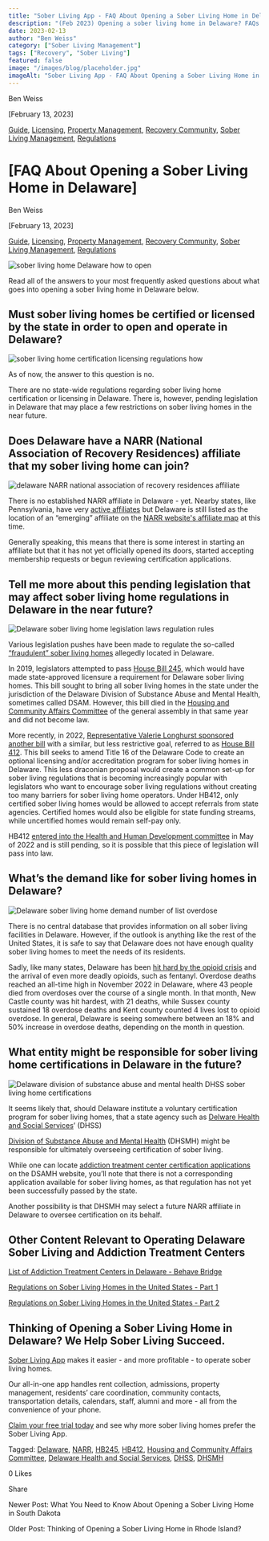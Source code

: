 ```yaml
---
title: "Sober Living App - FAQ About Opening a Sober Living Home in Delaware"
description: "(Feb 2023) Opening a sober living home in Delaware? FAQs on regulations, NARR status, HB 412 & high demand for recovery housing. Key insights."
date: 2023-02-13
author: "Ben Weiss"
category: ["Sober Living Management"]
tags: ["Recovery", "Sober Living"]
featured: false
image: "/images/blog/placeholder.jpg"
imageAlt: "Sober Living App - FAQ About Opening a Sober Living Home in Delaware"
---
```


Ben Weiss

[February 13, 2023]

[Guide](/sober-living-app-blog/category/Guide), [Licensing](/sober-living-app-blog/category/Licensing), [Property Management](/sober-living-app-blog/category/Property+Management), [Recovery Community](/sober-living-app-blog/category/Recovery+Community), [Sober Living Management](/sober-living-app-blog/category/Sober+Living+Management), [Regulations](/sober-living-app-blog/category/Regulations)

#  [FAQ About Opening a Sober Living Home in Delaware]

Ben Weiss

[February 13, 2023]

[Guide](/sober-living-app-blog/category/Guide), [Licensing](/sober-living-app-blog/category/Licensing), [Property Management](/sober-living-app-blog/category/Property+Management), [Recovery Community](/sober-living-app-blog/category/Recovery+Community), [Sober Living Management](/sober-living-app-blog/category/Sober+Living+Management), [Regulations](/sober-living-app-blog/category/Regulations)

![sober living home Delaware how to open](/images/blog/faq-about-opening-a-sober-living-home-in-delaware/Screen_Shot_2023-02-07_at_11.14.53_AM.png)

Read all of the answers to your most frequently asked questions about what goes into opening a sober living home in Delaware below.

## Must sober living homes be certified or licensed by the state in order to open and operate in Delaware?

![sober living home certification licensing regulations how](/images/blog/faq-about-opening-a-sober-living-home-in-delaware/Screen_Shot_2023-02-07_at_11.15.12_AM.png)

As of now, the answer to this question is no. 

There are no state-wide regulations regarding sober living home certification or licensing in Delaware. There is, however, pending legislation in Delaware that may place a few restrictions on sober living homes in the near future. 

## Does Delaware have a NARR (National Association of Recovery Residences) affiliate that my sober living home can join? 

![delaware NARR national association of recovery residences affiliate](/images/blog/faq-about-opening-a-sober-living-home-in-delaware/Screen_Shot_2023-02-07_at_10.23.45_AM.png)

There is no established NARR affiliate in Delaware - yet. Nearby states, like Pennsylvania, have very [active affiliates](https://www.parronline.org/) but Delaware is still listed as the location of an “emerging” affiliate on the [NARR website's affiliate map](https://narronline.org/) at this time. 

Generally speaking, this means that there is some interest in starting an affiliate but that it has not yet officially opened its doors, started accepting membership requests or begun reviewing certification applications. 

## Tell me more about this pending legislation that  may affect sober living home regulations in Delaware in the near future?

![Delaware sober living home legislation laws regulation rules](/images/blog/faq-about-opening-a-sober-living-home-in-delaware/Screen_Shot_2023-02-07_at_11.11.31_AM.png)

Various legislation pushes have been made to regulate the so-called [“fraudulent” sober living homes](https://www.wdel.com/news/fraudulent-sober-living-homes-in-delaware-the-target-of-proposed-legislation/article_21e6886a-9697-11e9-9bdf-5b31ddccfc08.html) allegedly located in Delaware. 

In 2019, legislators attempted to pass [House Bill 245](https://legis.delaware.gov/BillDetail?LegislationId=47798), which would have made state-approved licensure a requirement for Delaware sober living homes. This bill sought to bring all sober living homes in the state under the jurisdiction of the Delaware Division of Substance Abuse and Mental Health, sometimes called DSAM. However, this bill died in the [Housing and Community Affairs Committee](https://legis.delaware.gov/CommitteeDetail/504) of the general assembly in that same year and did not become law. 

More recently, in 2022, [Representative Valerie Longhurst sponsored another bill](https://bluedelaware.com/2022/05/26/house-bill-would-establish-standards-for-addiction-recovery-homes/) with a similar, but less restrictive goal, referred to as [House Bill 412](https://legis.delaware.gov/json/BillDetail/GenerateHtmlDocument?legislationId=109517&legislationTypeId=1&docTypeId=2&legislationName=HB421). This bill seeks to amend Title 16 of the Delaware Code to create an optional licensing and/or accreditation program for sober living homes in Delaware. This less draconian proposal would create a common set-up for sober living regulations that is becoming increasingly popular with legislators who want to encourage sober living regulations without creating too many barriers for sober living home operators.  Under HB412, only certified sober living homes would be allowed to accept referrals from state agencies. Certified homes would also be eligible for state funding streams, while uncertified homes would remain self-pay only. 

HB412 [entered into the Health and Human Development committee](https://fastdemocracy.com/bill-search/de/151/bills/DEB00004717/) in May of 2022 and is still pending, so it is possible that this piece of legislation will pass into law. 

## What’s the demand like for sober living homes in Delaware? 

![Delaware sober living home demand number of list overdose](/images/blog/faq-about-opening-a-sober-living-home-in-delaware/Screen_Shot_2023-02-07_at_11.12.44_AM.png)

There is no central database that provides information on all sober living facilities in Delaware. However, if the outlook is anything like the rest of the United States, it is safe to say that Delaware does not have enough quality sober living homes to meet the needs of its residents. 

Sadly, like many states, Delaware has been [hit hard by the opioid crisis](https://news.delaware.gov/2022/12/08/suspected-overdose-deaths-for-november-in-delaware-set-monthly-high-total/) and the arrival of even more deadly opioids, such as fentanyl. Overdose deaths reached an all-time high in November 2022 in Delaware, where 43 people died from overdoses over the course of a single month. In that month, New Castle county was hit hardest, with 21 deaths, while Sussex county sustained 18 overdose deaths and Kent county counted 4 lives lost to opioid overdose. In general, Delaware is seeing somewhere between an 18% and 50% increase in overdose deaths, depending on the month in question.  

## What entity might be responsible for sober living home certifications in Delaware in the future? 

![Delaware division of substance abuse and mental health DHSS sober living home certifications](/images/blog/faq-about-opening-a-sober-living-home-in-delaware/Screen_Shot_2023-02-07_at_11.12.08_AM.png)

It seems likely that, should Delaware institute a voluntary certification program for sober living homes, that a state agency such as [Delware Health and Social Services](https://dhss.delaware.gov/dhss/index.html)’ (DHSS)

[Division of Substance Abuse and Mental Health](https://dhss.delaware.gov/dhss/dsamh/) (DHSMH) might be responsible for ultimately overseeing certification of sober living.   

While one can locate [addiction treatment center certification applications](https://dhss.delaware.gov/dsamh/regs.html) on the DSAMH website, you’ll note that there is not a corresponding application available for sober living homes, as that regulation has not yet been successfully passed by the state. 

Another possibility is that DHSMH may select a future NARR affiliate in Delaware to oversee certification on its behalf. 

## Other Content Relevant to Operating Delaware Sober Living and Addiction Treatment Centers

[List of Addiction Treatment Centers in Delaware - Behave Bridge](https://bridge.behavehealth.com/rehabs/delaware)

[Regulations on Sober Living Homes in the United States - Part 1 ](../../../2021/8/3/understanding-national-regulations-on-sober-living-homes-in-the-united-states-part-1.html)

[Regulations on Sober Living Homes in the United States - Part 2](../../../2021/8/17/understanding-national-regulations-on-sober-living-homes-in-the-united-states-part-2.html)

## Thinking of Opening a Sober Living Home in Delaware? We Help Sober Living Succeed. 

[Sober Living App](/) makes it easier - and more profitable - to operate sober living homes. 

Our all-in-one app handles rent collection, admissions, property management, residents’ care coordination, community contacts, transportation details, calendars, staff, alumni and more - all from the convenience of your phone.  

[Claim your free trial today](https://behavehealth.com/get-started) and see why more sober living homes prefer the Sober Living App.

Tagged: [Delaware](/sober-living-app-blog/tag/Delaware), [NARR](/sober-living-app-blog/tag/NARR), [HB245](/sober-living-app-blog/tag/HB245), [HB412](/sober-living-app-blog/tag/HB412), [Housing and Community Affairs Committee](/sober-living-app-blog/tag/Housing+and+Community+Affairs+Committee), [Delaware Health and Social Services](/sober-living-app-blog/tag/Delaware+Health+and+Social+Services), [DHSS](/sober-living-app-blog/tag/DHSS), [DHSMH](/sober-living-app-blog/tag/DHSMH)

0 Likes

Share

Newer Post: What You Need to Know About Opening a Sober Living Home in South Dakota

Older Post: Thinking of Opening a Sober Living Home in Rhode Island? 